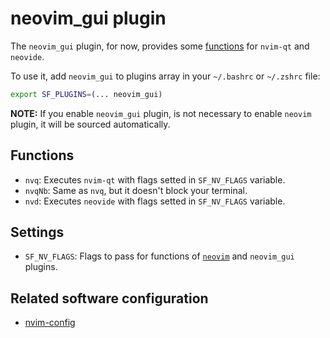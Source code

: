 # neovim_gui plugin

The `neovim_gui` plugin, for now, provides some [functions](#functions) for `nvim-qt` and `neovide`.

To use it, add `neovim_gui` to plugins array in your `~/.bashrc` or `~/.zshrc` file:

```sh
export SF_PLUGINS=(... neovim_gui)
```

**NOTE:** If you enable `neovim_gui` plugin, is not necessary to enable `neovim` plugin, it will be sourced automatically.

## Functions

- `nvq`: Executes `nvim-qt` with flags setted in `SF_NV_FLAGS` variable.
- `nvqNb`: Same as `nvq`, but it doesn't block your terminal.
- `nvd`: Executes `neovide` with flags setted in `SF_NV_FLAGS` variable.

## Settings

- `SF_NV_FLAGS`: Flags to pass for functions of [`neovim`](/plugins/neovim/) and `neovim_gui` plugins.

## Related software configuration

- [nvim-config](https://github.com/Hdoc1509/nvim-config)
